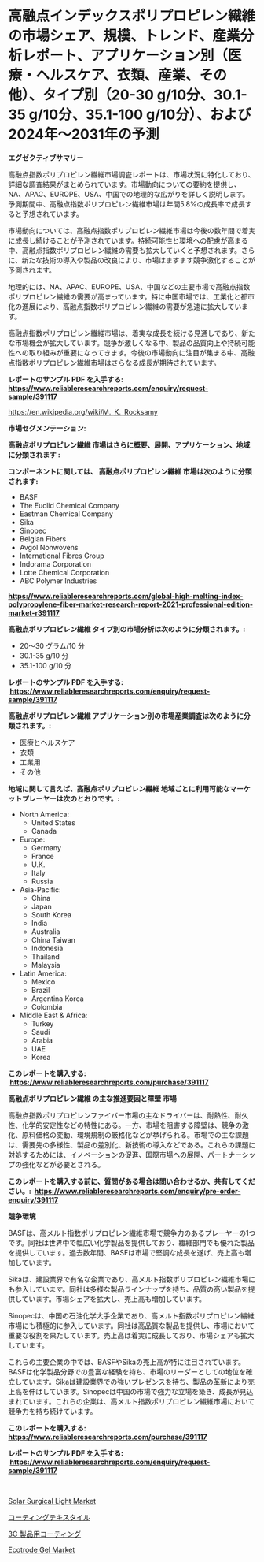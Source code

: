 <p><h1>高融点インデックスポリプロピレン繊維の市場シェア、規模、トレンド、産業分析レポート、アプリケーション別（医療・ヘルスケア、衣類、産業、その他）、タイプ別（20-30 g/10分、30.1-35 g/10分、35.1-100 g/10分）、および2024年〜2031年の予測</h1></p><p><strong>エグゼクティブサマリー</strong></p>
<p><p>高融点指数ポリプロピレン繊維市場調査レポートは、市場状況に特化しており、詳細な調査結果がまとめられています。市場動向についての要約を提供し、NA、APAC、EUROPE、USA、中国での地理的な広がりを詳しく説明します。予測期間中、高融点指数ポリプロピレン繊維市場は年間5.8%の成長率で成長すると予想されています。</p><p>市場動向については、高融点指数ポリプロピレン繊維市場は今後の数年間で着実に成長し続けることが予測されています。持続可能性と環境への配慮が高まる中、高融点指数ポリプロピレン繊維の需要も拡大していくと予想されます。さらに、新たな技術の導入や製品の改良により、市場はますます競争激化することが予測されます。</p><p>地理的には、NA、APAC、EUROPE、USA、中国などの主要市場で高融点指数ポリプロピレン繊維の需要が高まっています。特に中国市場では、工業化と都市化の進展により、高融点指数ポリプロピレン繊維の需要が急速に拡大しています。</p><p>高融点指数ポリプロピレン繊維市場は、着実な成長を続ける見通しであり、新たな市場機会が拡大しています。競争が激しくなる中、製品の品質向上や持続可能性への取り組みが重要になってきます。今後の市場動向に注目が集まる中、高融点指数ポリプロピレン繊維市場はさらなる成長が期待されています。</p></p>
<p><strong>レポートのサンプル PDF を入手する: <a href="https://www.reliableresearchreports.com/enquiry/request-sample/391117">https://www.reliableresearchreports.com/enquiry/request-sample/391117</a></strong></p>
<p><a href="https://en.wikipedia.org/wiki/M._K._Rocksamy">https://en.wikipedia.org/wiki/M._K._Rocksamy</a></p>
<p><strong>市場セグメンテーション:</strong></p>
<p><strong> 高融点ポリプロピレン繊維 市場はさらに概要、展開、アプリケーション、地域に分類されます :</strong></p>
<p><strong>コンポーネントに関しては、 高融点ポリプロピレン繊維 市場は次のように分類されます: &nbsp;</strong></p>
<p><ul><li>BASF</li><li>The Euclid Chemical Company</li><li>Eastman Chemical Company</li><li>Sika</li><li>Sinopec</li><li>Belgian Fibers</li><li>Avgol Nonwovens</li><li>International Fibres Group</li><li>Indorama Corporation</li><li>Lotte Chemical Corporation</li><li>ABC Polymer Industries</li></ul></p>
<p><strong><a href="https://www.reliableresearchreports.com/global-high-melting-index-polypropylene-fiber-market-research-report-2021-professional-edition-market-r391117">https://www.reliableresearchreports.com/global-high-melting-index-polypropylene-fiber-market-research-report-2021-professional-edition-market-r391117</a></strong></p>
<p><strong> 高融点ポリプロピレン繊維 タイプ別の市場分析は次のように分類されます。:</strong></p>
<p><ul><li>20〜30 グラム/10 分</li><li>30.1-35 g/10 分</li><li>35.1-100 g/10 分</li></ul></p>
<p><strong>レポートのサンプル PDF を入手する: &nbsp;<a href="https://www.reliableresearchreports.com/enquiry/request-sample/391117">https://www.reliableresearchreports.com/enquiry/request-sample/391117</a></strong></p>
<p><strong> 高融点ポリプロピレン繊維 アプリケーション別の市場産業調査は次のように分類されます。:</strong></p>
<p><ul><li>医療とヘルスケア</li><li>衣類</li><li>工業用</li><li>その他</li></ul></p>
<p><strong>地域に関して言えば、高融点ポリプロピレン繊維 地域ごとに利用可能なマーケットプレーヤーは次のとおりです。:</strong></p>
<p><ul>
    <li>
        North America:
        <ul>
            <li>United States</li>
            <li>Canada</li>
        </ul>
    </li>
    <li>
        Europe:
        <ul>
            <li>Germany</li>
            <li>France</li>
            <li>U.K.</li>
            <li>Italy</li>
            <li>Russia</li>
        </ul>
    </li>
    <li>
        Asia-Pacific:
        <ul>
            <li>China</li>
            <li>Japan</li>
            <li>South Korea</li>
            <li>India</li>
            <li>Australia</li>
            <li>China Taiwan</li>
            <li>Indonesia</li>
            <li>Thailand</li>
            <li>Malaysia</li>
        </ul>
    </li>
    <li>
        Latin America:
        <ul>
            <li>Mexico</li>
            <li>Brazil</li>
            <li>Argentina Korea</li>
            <li>Colombia</li>
        </ul>
    </li>
    <li>
        Middle East & Africa:
        <ul>
            <li>Turkey</li>
            <li>Saudi</li>
            <li>Arabia</li>
            <li>UAE</li>
            <li>Korea</li>
        </ul>
    </li>
    </ul></p>
<p><strong>このレポートを購入する: &nbsp;<a href="https://www.reliableresearchreports.com/purchase/391117">https://www.reliableresearchreports.com/purchase/391117</a></strong></p>
<p><strong>高融点ポリプロピレン繊維 の主な推進要因と障壁 市場</strong></p>
<p><p>高融点指数ポリプロピレンファイバー市場の主なドライバーは、耐熱性、耐久性、化学的安定性などの特性にある。一方、市場を阻害する障壁は、競争の激化、原料価格の変動、環境規制の厳格化などが挙げられる。市場での主な課題は、需要先の多様性、製品の差別化、新技術の導入などである。これらの課題に対処するためには、イノベーションの促進、国際市場への展開、パートナーシップの強化などが必要とされる。</p></p>
<p><strong>このレポートを購入する前に、質問がある場合は問い合わせるか、共有してください。:&nbsp; <a href="https://www.reliableresearchreports.com/enquiry/pre-order-enquiry/391117">https://www.reliableresearchreports.com/enquiry/pre-order-enquiry/391117</a></strong></p>
<p><strong>競争環境</strong></p>
<p><p>BASFは、高メルト指数ポリプロピレン繊維市場で競争力のあるプレーヤーの1つです。同社は世界中で幅広い化学製品を提供しており、繊維部門でも優れた製品を提供しています。過去数年間、BASFは市場で堅調な成長を遂げ、売上高も増加しています。</p><p>Sikaは、建設業界で有名な企業であり、高メルト指数ポリプロピレン繊維市場にも参入しています。同社は多様な製品ラインナップを持ち、品質の高い製品を提供しています。市場シェアを拡大し、売上高も増加しています。</p><p>Sinopecは、中国の石油化学大手企業であり、高メルト指数ポリプロピレン繊維市場にも積極的に参入しています。同社は高品質な製品を提供し、市場において重要な役割を果たしています。売上高は着実に成長しており、市場シェアも拡大しています。</p><p>これらの主要企業の中では、BASFやSikaの売上高が特に注目されています。BASFは化学製品分野での豊富な経験を持ち、市場のリーダーとしての地位を確立しています。Sikaは建設業界での強いプレゼンスを持ち、製品の革新により売上高を伸ばしています。Sinopecは中国の市場で強力な立場を築き、成長が見込まれています。これらの企業は、高メルト指数ポリプロピレン繊維市場において競争力を持ち続けています。</p></p>
<p><strong>このレポートを購入する: &nbsp; <a href="https://www.reliableresearchreports.com/purchase/391117">https://www.reliableresearchreports.com/purchase/391117</a></strong></p>
<p><strong>レポートのサンプル PDF を入手する: &nbsp;<a href="https://www.reliableresearchreports.com/enquiry/request-sample/391117">https://www.reliableresearchreports.com/enquiry/request-sample/391117</a></strong><strong></strong></p>
<p>&nbsp;</p>
<p><p><a href="https://github.com/msbsaifansami/Market-Research-Report-List-1/blob/main/solar-surgical-light-market.md">Solar Surgical Light Market</a></p><p><a href="https://github.com/bevdtkn4419963/Market-Research-Report-List-3/blob/main/5757193175949.md">コーティングテキスタイル</a></p><p><a href="https://github.com/MosesSpinka1914/Market-Research-Report-List-2/blob/main/2767162175950.md">3C 製品用コーティング</a></p><p><a href="https://github.com/EveKerluke2023/Market-Research-Report-List-1/blob/main/ecotrode-gel-market.md">Ecotrode Gel Market</a></p></p>